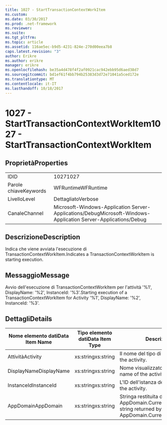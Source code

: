 ```yaml
---
title: 1027 - StartTransactionContextWorkItem
ms.custom: 
ms.date: 03/30/2017
ms.prod: .net-framework
ms.reviewer: 
ms.suite: 
ms.tgt_pltfrm: 
ms.topic: article
ms.assetid: 116ae5ec-b9d5-4231-824e-270d00eea7b8
caps.latest.revision: "3"
author: Erikre
ms.author: erikre
manager: erikre
ms.openlocfilehash: be35a4d478f4f2af0921cac942ebb95d6aed38d7
ms.sourcegitcommit: bd1ef61f4bb794b25383d3d72e71041a5ced172e
ms.translationtype: MT
ms.contentlocale: it-IT
ms.lasthandoff: 10/18/2017
---
```

# <a name="1027---starttransactioncontextworkitem"></a><span data-ttu-id="51d09-102">1027 - StartTransactionContextWorkItem</span><span class="sxs-lookup"><span data-stu-id="51d09-102">1027 - StartTransactionContextWorkItem</span></span>
## <a name="properties"></a><span data-ttu-id="51d09-103">Proprietà</span><span class="sxs-lookup"><span data-stu-id="51d09-103">Properties</span></span>  
  
|||  
|-|-|  
|<span data-ttu-id="51d09-104">ID</span><span class="sxs-lookup"><span data-stu-id="51d09-104">ID</span></span>|<span data-ttu-id="51d09-105">1027</span><span class="sxs-lookup"><span data-stu-id="51d09-105">1027</span></span>|  
|<span data-ttu-id="51d09-106">Parole chiave</span><span class="sxs-lookup"><span data-stu-id="51d09-106">Keywords</span></span>|<span data-ttu-id="51d09-107">WFRuntime</span><span class="sxs-lookup"><span data-stu-id="51d09-107">WFRuntime</span></span>|  
|<span data-ttu-id="51d09-108">Livello</span><span class="sxs-lookup"><span data-stu-id="51d09-108">Level</span></span>|<span data-ttu-id="51d09-109">Dettagliato</span><span class="sxs-lookup"><span data-stu-id="51d09-109">Verbose</span></span>|  
|<span data-ttu-id="51d09-110">Canale</span><span class="sxs-lookup"><span data-stu-id="51d09-110">Channel</span></span>|<span data-ttu-id="51d09-111">Microsoft-Windows-Application Server-Applications/Debug</span><span class="sxs-lookup"><span data-stu-id="51d09-111">Microsoft-Windows-Application Server-Applications/Debug</span></span>|  
  
## <a name="description"></a><span data-ttu-id="51d09-112">Descrizione</span><span class="sxs-lookup"><span data-stu-id="51d09-112">Description</span></span>  
 <span data-ttu-id="51d09-113">Indica che viene avviata l'esecuzione di TransactionContextWorkItem.</span><span class="sxs-lookup"><span data-stu-id="51d09-113">Indicates a TransactionContextWorkItem is starting execution.</span></span>  
  
## <a name="message"></a><span data-ttu-id="51d09-114">Messaggio</span><span class="sxs-lookup"><span data-stu-id="51d09-114">Message</span></span>  
 <span data-ttu-id="51d09-115">Avvio dell'esecuzione di TransactionContextWorkItem per l'attività '%1', DisplayName: '%2', InstanceId: '%3'.</span><span class="sxs-lookup"><span data-stu-id="51d09-115">Starting execution of a TransactionContextWorkItem for Activity '%1', DisplayName: '%2', InstanceId: '%3'.</span></span>  
  
## <a name="details"></a><span data-ttu-id="51d09-116">Dettagli</span><span class="sxs-lookup"><span data-stu-id="51d09-116">Details</span></span>  
  
|<span data-ttu-id="51d09-117">Nome elemento dati</span><span class="sxs-lookup"><span data-stu-id="51d09-117">Data Item Name</span></span>|<span data-ttu-id="51d09-118">Tipo elemento dati</span><span class="sxs-lookup"><span data-stu-id="51d09-118">Data Item Type</span></span>|<span data-ttu-id="51d09-119">Descrizione</span><span class="sxs-lookup"><span data-stu-id="51d09-119">Description</span></span>|  
|--------------------|--------------------|-----------------|  
|<span data-ttu-id="51d09-120">Attività</span><span class="sxs-lookup"><span data-stu-id="51d09-120">Activity</span></span>|<span data-ttu-id="51d09-121">xs:string</span><span class="sxs-lookup"><span data-stu-id="51d09-121">xs:string</span></span>|<span data-ttu-id="51d09-122">Il nome del tipo di attività.</span><span class="sxs-lookup"><span data-stu-id="51d09-122">The type name of the activity.</span></span>|  
|<span data-ttu-id="51d09-123">DisplayName</span><span class="sxs-lookup"><span data-stu-id="51d09-123">DisplayName</span></span>|<span data-ttu-id="51d09-124">xs:string</span><span class="sxs-lookup"><span data-stu-id="51d09-124">xs:string</span></span>|<span data-ttu-id="51d09-125">Nome visualizzato dell'attività.</span><span class="sxs-lookup"><span data-stu-id="51d09-125">The display name of the activity.</span></span>|  
|<span data-ttu-id="51d09-126">InstanceId</span><span class="sxs-lookup"><span data-stu-id="51d09-126">InstanceId</span></span>|<span data-ttu-id="51d09-127">xs:string</span><span class="sxs-lookup"><span data-stu-id="51d09-127">xs:string</span></span>|<span data-ttu-id="51d09-128">L'ID dell'istanza dell'attività.</span><span class="sxs-lookup"><span data-stu-id="51d09-128">The instance id of the activity.</span></span>|  
|<span data-ttu-id="51d09-129">AppDomain</span><span class="sxs-lookup"><span data-stu-id="51d09-129">AppDomain</span></span>|<span data-ttu-id="51d09-130">xs:string</span><span class="sxs-lookup"><span data-stu-id="51d09-130">xs:string</span></span>|<span data-ttu-id="51d09-131">Stringa restituita da AppDomain.CurrentDomain.FriendlyName.</span><span class="sxs-lookup"><span data-stu-id="51d09-131">The string returned by AppDomain.CurrentDomain.FriendlyName.</span></span>|
